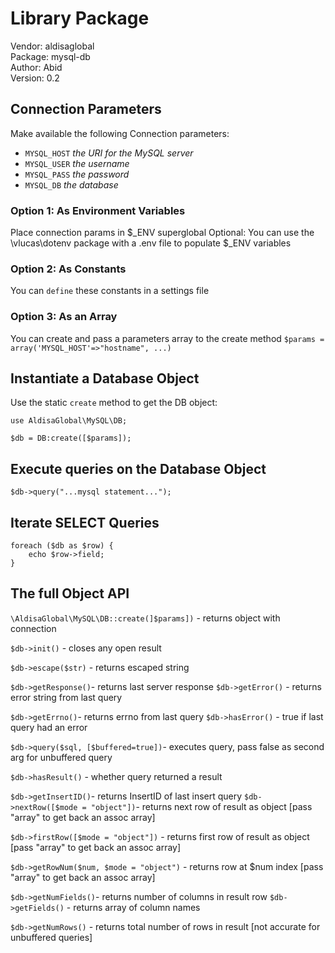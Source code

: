 # Library Package

Vendor: aldisaglobal  
Package: mysql-db  
Author: Abid  
Version: 0.2

## Connection Parameters

Make available the following Connection parameters:

- `MYSQL_HOST` _the URI for the MySQL server_
- `MYSQL_USER` _the username_
- `MYSQL_PASS` _the password_
- `MYSQL_DB` _the database_

### Option 1: As Environment Variables

Place connection params in $\_ENV superglobal
Optional: You can use the \vlucas\dotenv package with a .env file to populate $\_ENV variables

### Option 2: As Constants

You can `define` these constants in a settings file

### Option 3: As an Array

You can create and pass a parameters array to the create method
`$params = array('MYSQL_HOST'=>"hostname", ...)`

## Instantiate a Database Object

Use the static `create` method to get the DB object:

```
use AldisaGlobal\MySQL\DB;

$db = DB:create([$params]);
```

## Execute queries on the Database Object

`$db->query("...mysql statement...");`

## Iterate SELECT Queries

```
foreach ($db as $row) {
	echo $row->field;
}
```

## The full Object API

`\AldisaGlobal\MySQL\DB::create(]$params])` - returns object with connection

`$db->init()` - closes any open result

`$db->escape($str)` - returns escaped string

`$db->getResponse()`- returns last server response `$db->getError()` - returns error string from last query

`$db->getErrno()`- returns errno from last query `$db->hasError()` - true if last query had an error

`$db->query($sql, [$buffered=true])`- executes query, pass false as second arg for unbuffered query

`$db->hasResult()` - whether query returned a result

`$db->getInsertID()`- returns InsertID of last insert query `$db->nextRow([$mode = "object"])`- returns next row of result as object [pass "array" to get back an assoc array]

`$db->firstRow([$mode = "object"])` - returns first row of result as object [pass "array" to get back an assoc array]

`$db->getRowNum($num, $mode = "object")` - returns row at \$num index [pass "array" to get back an assoc array]

`$db->getNumFields()`- returns number of columns in result row `$db->getFields()` - returns array of column names

`$db->getNumRows()` - returns total number of rows in result [not accurate for unbuffered queries]
